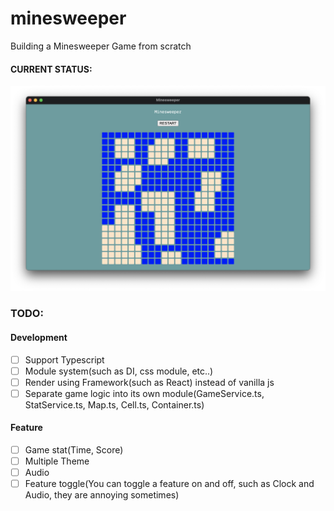 # minesweeper

Building a Minesweeper Game from scratch

#### CURRENT STATUS:

![screenshot](./screenshots/2020-08-22.png)

### TODO:

#### Development

- [ ] Support Typescript
- [ ] Module system(such as DI, css module, etc..)
- [ ] Render using Framework(such as React) instead of vanilla js
- [ ] Separate game logic into its own module(GameService.ts, StatService.ts, Map.ts, Cell.ts, Container.ts)

#### Feature

- [ ] Game stat(Time, Score)
- [ ] Multiple Theme
- [ ] Audio
- [ ] Feature toggle(You can toggle a feature on and off, such as Clock and Audio, they are annoying sometimes)
